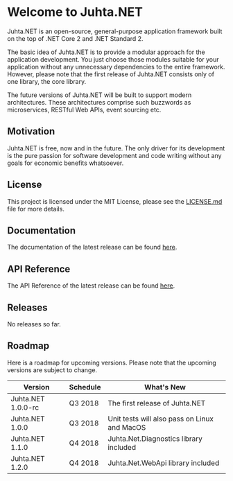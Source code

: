 # Welcome to Juhta.NET

Juhta.NET is an open-source, general-purpose application framework built on the top of .NET Core 2 and .NET Standard 2.

The basic idea of Juhta.NET is to provide a modular approach for the application development. You just choose those modules suitable for your application without any unnecessary dependencies to the entire framework. However, please note that the first release of Juhta.NET consists only of one library, the core library.

The future versions of Juhta.NET will be built to support modern architectures. These architectures comprise such buzzwords as microservices, RESTful Web APIs, event sourcing etc.

## Motivation

Juhta.NET is free, now and in the future. The only driver for its development is the pure passion for software development and code writing without any goals for economic benefits whatsoever.

## License

This project is licensed under the MIT License, please see the [LICENSE.md](LICENSE.md) file for more details.

## Documentation

The documentation of the latest release can be found [here](http://github.jlahteen.io/juhta.net/latest/docs).

## API Reference

The API Reference of the latest release can be found [here](http://github.jlahteen.io/juhta.net/latest/api).

## Releases

No releases so far.

## Roadmap

Here is a roadmap for upcoming versions. Please note that the upcoming versions are subject to change.

| Version              | Schedule | What's New
|----------------------|----------|-----------
| Juhta.NET 1.0.0-rc   | Q3 2018  | The first release of Juhta.NET
| Juhta.NET 1.0.0      | Q3 2018  | Unit tests will also pass on Linux and MacOS
| Juhta.NET 1.1.0      | Q4 2018  | Juhta.Net.Diagnostics library included
| Juhta.NET 1.2.0      | Q4 2018  | Juhta.Net.WebApi library included
